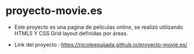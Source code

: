 # proyecto-movie.es
* Este proyecto es una pagina de peliculas online, se realizó utilizando HTML5 Y CSS Grid layout definidas por áreas.

* Link del proyecto : https://nicoleequijada.github.io/proyecto-movie.es/



